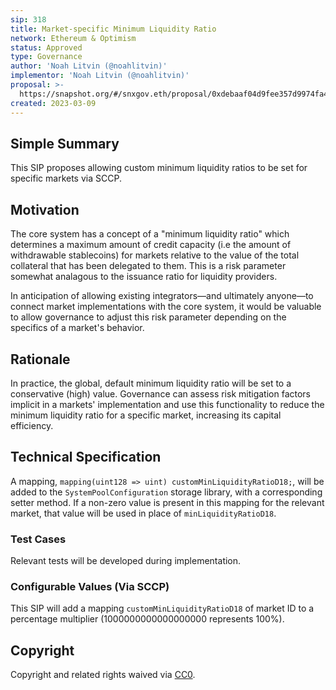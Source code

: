 ```yaml
---
sip: 318
title: Market-specific Minimum Liquidity Ratio
network: Ethereum & Optimism
status: Approved
type: Governance
author: 'Noah Litvin (@noahlitvin)'
implementor: 'Noah Litvin (@noahlitvin)'
proposal: >-
  https://snapshot.org/#/snxgov.eth/proposal/0xdebaaf04d9fee357d9974fa47dc61904ccd9d55ad1fe1d5e7e8ef95d2d44ba71
created: 2023-03-09
---
```


<!--You can leave these HTML comments in your merged SIP and delete the visible duplicate text guides, they will not appear and may be helpful to refer to if you edit it again. This is the suggested template for new SIPs. Note that an SIP number will be assigned by an editor. When opening a pull request to submit your SIP, please use an abbreviated title in the filename, `sip-draft_title_abbrev.md`. The title should be 44 characters or less.-->

## Simple Summary

<!--"If you can't explain it simply, you don't understand it well enough." Simply describe the outcome the proposed changes intends to achieve. This should be non-technical and accessible to a casual community member.-->

This SIP proposes allowing custom minimum liquidity ratios to be set for specific markets via SCCP.

## Motivation

<!--This is the problem statement. This is the *why* of the SIP. It should clearly explain *why* the current state of the protocol is inadequate.  It is critical that you explain *why* the change is needed, if the SIP proposes changing how something is calculated, you must address *why* the current calculation is inaccurate or wrong. This is not the place to describe how the SIP will address the issue!-->

The core system has a concept of a "minimum liquidity ratio" which determines a maximum amount of credit capacity (i.e the amount of withdrawable stablecoins) for markets relative to the value of the total collateral that has been delegated to them. This is a risk parameter somewhat analagous to the issuance ratio for liquidity providers.

In anticipation of allowing existing integrators—and ultimately anyone—to connect market implementations with the core system, it would be valuable to allow governance to adjust this risk parameter depending on the specifics of a market's behavior.

## Rationale

<!--This is where you explain the reasoning behind how you propose to solve the problem. Why did you propose to implement the change in this way, what were the considerations and trade-offs. The rationale fleshes out what motivated the design and why particular design decisions were made. It should describe alternate designs that were considered and related work. The rationale may also provide evidence of consensus within the community, and should discuss important objections or concerns raised during discussion.-->

In practice, the global, default minimum liquidity ratio will be set to a conservative (high) value. Governance can assess risk mitigation factors implicit in a markets' implementation and use this functionality to reduce the minimum liquidity ratio for a specific market, increasing its capital efficiency.

## Technical Specification

<!--The technical specification should outline the public API of the changes proposed. That is, changes to any of the interfaces Synthetix currently exposes or the creations of new ones.-->

A mapping, `mapping(uint128 => uint) customMinLiquidityRatioD18;`, will be added to the `SystemPoolConfiguration` storage library, with a corresponding setter method. If a non-zero value is present in this mapping for the relevant market, that value will be used in place of `minLiquidityRatioD18`.

### Test Cases

<!--Test cases for an implementation are mandatory for SIPs but can be included with the implementation..-->

Relevant tests will be developed during implementation.

### Configurable Values (Via SCCP)

<!--Please list all values configurable via SCCP under this implementation.-->

This SIP will add a mapping `customMinLiquidityRatioD18` of market ID to a percentage multiplier (1000000000000000000 represents 100%).

## Copyright

Copyright and related rights waived via [CC0](https://creativecommons.org/publicdomain/zero/1.0/).
